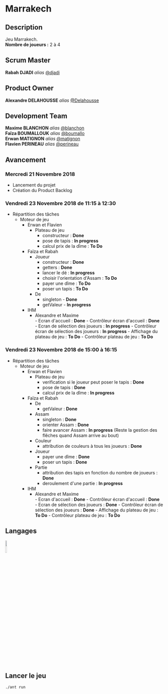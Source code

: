 # Marrakech 
## Description
Jeu Marrakech.  
**Nombre de joueurs :** 2 à 4

## Scrum Master
**Rabah DJADI** _alias_ [@djadi](https://dwarves.iut-fbleau.fr/git/djadi)  

## Product Owner  
**Alexandre DELAHOUSSE** _alias_ [@Delahousse](https://dwarves.iut-fbleau.fr/git/delahous)  

## Development Team
**Maxime BLANCHON** _alias_ [@blanchon](https://dwarves.iut-fbleau.fr/git/blanchon)  
**Faïza BOUMALLOUK** _alias_ [@boumallo](https://dwarves.iut-fbleau.fr/git/boumallo)     
**Erwan MATIGNON** _alias_ [@matignon](https://dwarves.iut-fbleau.fr/git/matignon)  
**Flavien PERINEAU** _alias_ [@perineau](https://dwarves.iut-fbleau.fr/git/perineau)  


## Avancement
### **Mercredi 21 Novembre 2018**     
- Lancement du projet  
- Création du Product Backlog
  
### **Vendredi 23 Novembre 2018 de 11:15 à 12:30**  
- Répartition des tâches
  - Moteur de jeu
      - Erwan et Flavien    
          - Plateau de jeu
              - constructeur : **Done** 
              - pose de tapis : **In progress** 
              - calcul prix de la dîme : **To Do**  
       - Faïza et Rabah   
         - Joueur  
             - constructeur : **Done**  
             - getters : **Done**  
             - lancer le dé : **In progress**  
             - choisir l'orientation d'Assam : **To Do**   
             - payer une dîme : **To Do**     
             - poser un tapis  : **To Do**   
         - De
             - singleton - **Done**
             - getValeur - **In progress**  
    - IHM  
        - Alexandre et Maxime     
              - Ecran d'accueil : **Done**
              - Contrôleur écran d'accueil : **Done**   
              - Ecran de sélection des joueurs : **In progress** 
              - Contrôleur écran de sélection des joueurs : **In progress** 
              - Affichage du plateau de jeu : **To Do**
              - Contrôleur plateau de jeu : **To Do**

### **Vendredi 23 Novembre 2018 de 15:00 à 16:15**  
- Répartition des tâches
  - Moteur de jeu  
      - Erwan et Flavien    
          - Plateau de jeu
              - verification si le joueur peut poser le tapis : **Done**  
              - pose de tapis : **Done**  
              - calcul prix de la dîme : **In progress**             
       - Faïza et Rabah 
           - De
               - getValeur : **Done**
           - Assam
               - singleton : **Done**
               - orienter Assam : **Done**
               - faire avancer Assam : **In progress** (Reste la gestion des flêches quand Assam arrive au bout)
           - Couleur
               - attribution de couleurs à tous les joueurs : **Done**
           - Joueur
               - payer une dîme : **Done**
               - poser un tapis : **Done**
           - Partie
               - attribution des tapis en fonction du nombre de joueurs : **Done**
               - deroulement d'une partie : **In progress**
    - IHM  
        - Alexandre et Maxime     
              - Ecran d'accueil : **Done**
              - Contrôleur écran d'accueil : **Done**   
              - Ecran de sélection des joueurs : **Done** 
              - Contrôleur écran de sélection des joueurs : **Done** 
              - Affichage du plateau de jeu : **To Do**
              - Contrôleur plateau de jeu : **To Do**   
              

## Langages
[<img src="https://camo.githubusercontent.com/0fb6c3a56d588875bbab00cbc267f4ef85ea0c23/68747470733a2f2f75706c6f61642e77696b696d656469612e6f72672f77696b6970656469612f656e2f7468756d622f332f33302f4a6176615f70726f6772616d6d696e675f6c616e67756167655f6c6f676f2e7376672f33303070782d4a6176615f70726f6772616d6d696e675f6c616e67756167655f6c6f676f2e7376672e706e67" width="10%" height="10%">](https://www.java.com/)

## Lancer le jeu
```
./ant run
```